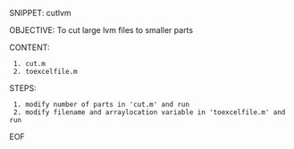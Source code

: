 SNIPPET: cutlvm

OBJECTIVE: To cut large lvm files to smaller parts 

CONTENT: 
     
     1. cut.m
     2. toexcelfile.m
     
STEPS:
     
     1. modify number of parts in 'cut.m' and run
     2. modify filename and arraylocation variable in 'toexcelfile.m' and run
     




EOF
